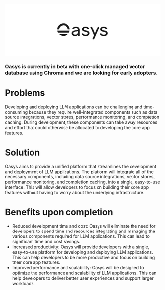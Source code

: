 ![Oasys](/assets/banner.png)

### Oasys is currently in beta with one-click managed vector database using Chroma and we are looking for early adopters.

# Problems

Developing and deploying LLM applications can be challenging and time-consuming because they require well-integrated components such as data source integrations, vector stores, performance monitoring, and completion caching. During development, these components can take away resources and effort that could otherwise be allocated to developing the core app features.

# Solution

Oasys aims to provide a unified platform that streamlines the development and deployment of LLM applications. The platform will integrate all of the necessary components, including data source integrations, vector stores, performance monitoring, and completion caching, into a single, easy-to-use interface. This will allow developers to focus on building their core app features without having to worry about the underlying infrastructure.

# Benefits upon completion

- Reduced development time and cost: Oasys will eliminate the need for developers to spend time and resources integrating and managing the various components required for LLM applications. This can lead to significant time and cost savings.
- Increased productivity: Oasys will provide developers with a single, easy-to-use platform for developing and deploying LLM applications. This can help developers to be more productive and focus on building their core app features.
- Improved performance and scalability: Oasys will be designed to optimize the performance and scalability of LLM applications. This can help developers to deliver better user experiences and support larger workloads.
